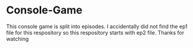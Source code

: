 # Console-Game
This console game is split into episodes. I accidentally did not find the ep1 file for this respository so this respository starts with ep2 file. Thanks for watching
